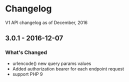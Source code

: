 # Changelog

V1 API changelog as of December, 2016

## 3.0.1 - 2016-12-07

### What's Changed

- urlencode() new query params values
- Added authorization bearer for each endpoint request
- support PHP 9
